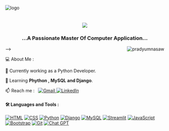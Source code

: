 ![logo](https://github.com/pradyumna_saw/PradyumnaSawblob/main/dev.gif)
<h1 align="center">
    <img src="https://readme-typing-svg.herokuapp.com/?font=Righteous&size=35&center=true&vCenter=true&width=500&height=70&duration=4000&lines=Hi+👋,+I'm+Pradyumna+Saw;" />
</h1>


<h3 align="center">...A Passionate Master Of Computer Application...</h3>



<img align="right" src="https://github-readme-stats.vercel.app/api/top-langs?username=pradyumnasaw&show_icons=true&theme=tokyonight&hide_border=true&cache_seconds=1800&locale=en&layout=compact" alt="pradyumnasaw" />-->
<p align="left">💻  About Me : </p>
🔭 Currently working as a Python Developer.

🌱 Learning **Phython , MySQL and Django**.

📫 Reach me : &nbsp;
  <a href="mailto:mail2pradyumnasaw@gmail.com">
  <img src="https://img.shields.io/badge/Gmail-cyan?style=for-the-badge&logo=gmail&logoColor=red" alt="Gmail" />
</a>
<a href="https://www.linkedin.com/in/pradyumna-saw-9217b5243/" target="_blank">
  <img src="https://img.shields.io/badge/LinkedIn-pink?style=for-the-badge&logo=linkedin&logoColor=black" alt="LinkedIn" />
</a>
<h4 align="left">🛠️ Languages and Tools :</h4>

[![HTML](https://img.shields.io/badge/HTML-E34F26?style=for-the-badge&logo=html5&logoColor=white)](https://developer.mozilla.org/en-US/docs/Web/HTML)
[![CSS](https://img.shields.io/badge/CSS-1572B6?style=for-the-badge&logo=css3&logoColor=white)](https://developer.mozilla.org/en-US/docs/Web/CSS)
[![Python](https://img.shields.io/badge/Python-white?style=for-the-badge&logo=python&logoColor=blue)](https://www.python.org/)
[![Django](https://img.shields.io/badge/Django-3776ab?style=for-the-badge&logo=django&logoColor=yellow)](https://docs.djangoproject.com/en/5.1/)
[![MySQL](https://img.shields.io/badge/MySQL-E34F26?style=for-the-badge&logo=mysql&logoColor=black)](https://dev.mysql.com/doc/)
[![Streamlit](https://img.shields.io/badge/Streamlit-F7DF1E?style=for-the-badge&logo=streamlit&logoColor=black)](https://docs.streamlit.io/)
[![JavaScript](https://img.shields.io/badge/JavaScript-pink?style=for-the-badge&logo=javascript&logoColor=black)](https://developer.mozilla.org/enUS/docs/Web/JavaScript)
[![Bootstrap](https://img.shields.io/badge/Bootstrap-7952B3?style=for-the-badge&logo=bootstrap&logoColor=white)](https://getbootstrap.com/)
[![Git](https://img.shields.io/badge/Git-F05032?style=for-the-badge&logo=git&logoColor=white)](https://git-scm.com/)
[![Chat GPT](https://img.shields.io/badge/Chat_GPT-000000?style=for-the-badge&logo=openai&logoColor=white)](https://chat.openai.com/)
<!-- <div align="center">
<img src="https://skillicons.dev/icons?i=html,css,javascript,python ,mysql</div>-->
<!-- <p align="left"> <a href="https://www.w3.org/html/" target="_blank" rel="noreferrer"> <img src="https://raw.githubusercontent.com/devicons/devicon/master/icons/html5/html5-original-wordmark.svg" alt="html5" width="40" height="40"/> </a>  &nbsp; <a href="https://developer.mozilla.org/en-US/docs/Web/JavaScript" target="_blank" rel="noreferrer"> <img src="https://raw.githubusercontent.com/devicons/devicon/master/icons/javascript/javascript-original.svg" alt="javascript" width="40" height="40"/> </a>  &nbsp;   </a> &nbsp;> </a> &nbsp;  <a href="https://www.w3schools.com/css/" target="_blank" rel="noreferrer"> <img src="https://raw.githubusercontent.com/devicons/devicon/master/icons/css3/css3-original-wordmark.svg" alt="css3" width="40" height="40"/> </a> &nbsp; <a href="https://sass-lang.com" target="_blank" rel="noreferrer"> <img src="https://raw.githubusercontent.com/devicons/devicon/master/icons/sass/sass-original.svg" alt="sass" width="40" height="40"/> </a> &nbsp; <a href="https://getbootstrap.com" target="_blank" rel="noreferrer"> <img src="https://raw.githubusercontent.com/devicons/devicon/master/icons/bootstrap/bootstrap-plain-wordmark.svg" alt="bootstrap" width="40" height="40"/> </a> &nbsp;  &nbsp;  </p>
 -->
